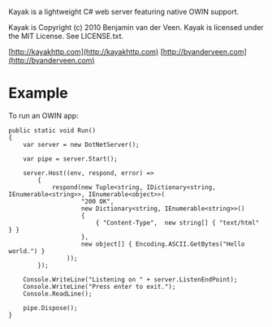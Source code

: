 Kayak is a lightweight C# web server featuring native OWIN support.

Kayak is Copyright (c) 2010 Benjamin van der Veen. Kayak is licensed under the 
MIT License. See LICENSE.txt.

[http://kayakhttp.com](http://kayakhttp.com)
[http://bvanderveen.com](http://bvanderveen.com)

# Example

To run an OWIN app:

    public static void Run()
    {
        var server = new DotNetServer();

        var pipe = server.Start();

        server.Host((env, respond, error) =>
            {
                respond(new Tuple<string, IDictionary<string, IEnumerable<string>>, IEnumerable<object>>(
                        "200 OK",
                        new Dictionary<string, IEnumerable<string>>() 
                        {
                            { "Content-Type",  new string[] { "text/html" } }
                        },
                        new object[] { Encoding.ASCII.GetBytes("Hello world.") }
                    ));
            });

        Console.WriteLine("Listening on " + server.ListenEndPoint);
        Console.WriteLine("Press enter to exit.");
        Console.ReadLine();

        pipe.Dispose();
    }